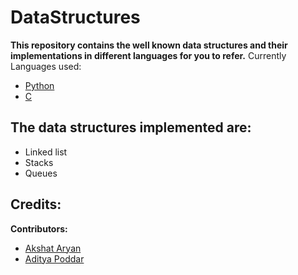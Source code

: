 # DataStructures
**This repository contains the well known data structures and their implementations in different languages for you to refer.**
Currently Languages used:

- [Python](https://github.com/crazydj8/DataStructures/tree/main/Python)
- [C](https://github.com/crazydj8/DataStructures/tree/main/C)

## The data structures implemented are:

- Linked list
- Stacks
- Queues

## Credits:
**Contributors:**

- [Akshat Aryan](https://github.com/crazydj8/)
- [Aditya Poddar](https://github.com/AdityaX24)
